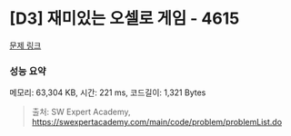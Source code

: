 # [D3] 재미있는 오셀로 게임 - 4615 

[문제 링크](https://swexpertacademy.com/main/code/problem/problemDetail.do?contestProbId=AWQmA4uK8ygDFAXj) 

### 성능 요약

메모리: 63,304 KB, 시간: 221 ms, 코드길이: 1,321 Bytes



> 출처: SW Expert Academy, https://swexpertacademy.com/main/code/problem/problemList.do
